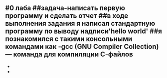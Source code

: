 #0 лаба
##задача-написать первую программу и сделать отчет
##в ходе выполнения задания я написал стандартную программу по выводу надписи'hello world'
##я познакомился с такими консольными командами как
-gcc (GNU Compiler Collection) — команда для компиляции C-файлов
-
-
-
##
##

